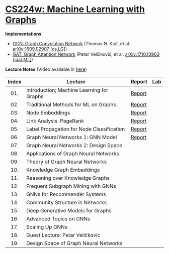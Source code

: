 # [CS224w: Machine Learning with Graphs](http://web.stanford.edu/class/cs224w/)

**Implementations**

* [GCN: Graph Convolution Network](./implementation/GCN.ipynb) (Thomas N. Kipf, et al. [arXiv:1609.02907 [cs.LG]](https://arxiv.org/abs/1609.02907))
* [GAT: Graph Attention Network](./implementation/GAT.ipynb) (Petar Veličković, et al. [arXiv:1710.10903 [stat.ML]](https://arxiv.org/abs/1710.10903))

**Lecture Notes** (Video available in [here](https://www.youtube.com/playlist?list=PLoROMvodv4rPLKxIpqhjhPgdQy7imNkDn))

| Index | Lecture                                   | Report                                                                                                                             |  Lab  |
|:-----:|-------------------------------------------|------------------------------------------------------------------------------------------------------------------------------------|-------|
|  01.  | Introduction; Machine Learning for Graphs | [Report](https://dhakim.notion.site/Lecture-1-Introduction-ec3fc54d4b834a3abfc0b6c0b6dba193)                                       |       |
|  02.  | Traditional Methods for ML on Graphs      | [Report](https://dhakim.notion.site/Lecture-2-Traditional-Methods-for-Machine-Learning-in-Graphs-126d65a34a934c8887ba59530371bf83) |       |
|  03.  | Node Embeddings                           | [Report](https://dhakim.notion.site/Lecture-3-Node-Embeddings-c63ac6d3422b46849b4dce9e57aa5df4)                                    |       |
|  04.  | Link Analysis: PageRank                   | [Report](https://dhakim.notion.site/Lecture-4-Link-Analysis-PageRank-a8b79cd2eed447e883a66da95e299b3a)                             |       |
|  05.  | Label Propagation for Node Classification | [Report](https://dhakim.notion.site/Lecture-5-Label-Propagation-for-Node-Classification-49b2a62469c647239c40f04818939af4)          |       |
|  06.  | Graph Neural Networks 1: GNN Model        | [Report](https://dhakim.notion.site/Lecture-6-Graph-Neural-Networks-1-GNN-Model-9a5d84adf38f40b1b44304252147a9be)                  |       |
|  07.  | Graph Neural Networks 2: Design Space     |                                                                                                                                    |       |
|  08.  | Applications of Graph Neural Networks     |                                                                                                                                    |       |
|  09.  | Theory of Graph Neural Networks           |                                                                                                                                    |       |
|  10.  | Knowledge Graph Embeddings                |                                                                                                                                    |       |
|  11.  | Reasoning over Knowledge Graphs           |                                                                                                                                    |       |
|  12.  | Frequent Subgraph Mining with GNNs        |                                                                                                                                    |       |
|  13.  | GNNs for Recommender Systems              |                                                                                                                                    |       |
|  14.  | Community Structure in Networks           |                                                                                                                                    |       |
|  15.  | Deep Generative Models for Graphs         |                                                                                                                                    |       |
|  16.  | Advanced Topics on GNNs                   |                                                                                                                                    |       |
|  17.  | Scaling Up GNNs                           |                                                                                                                                    |       |
|  18.  | Guest Lecture: Petar Veličković           |                                                                                                                                    |       |
|  19.  | Design Space of Graph Neural Networks     |                                                                                                                                    |       |
